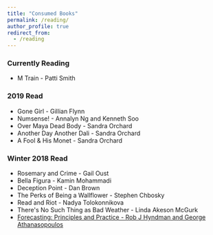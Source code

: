 ```yaml
---
title: "Consumed Books"
permalink: /reading/
author_profile: true
redirect_from:
  - /reading
---
```


### Currently Reading

* M Train - Patti Smith

### 2019 Read

* Gone Girl - Gillian Flynn
* Numsense! - Annalyn Ng and Kenneth Soo
* Over Maya Dead Body - Sandra Orchard
* Another Day Another Dali - Sandra Orchard
* A Fool & His Monet - Sandra Orchard

### Winter 2018 Read

* Rosemary and Crime - Gail Oust
* Bella Figura - Kamin Mohammadi
* Deception Point - Dan Brown
* The Perks of Being a Wallflower - Stephen Chbosky
* Read and Riot - Nadya Tolokonnikova
* There's No Such Thing as Bad Weather - Linda Akeson McGurk
* [Forecasting: Principles and Practice - Rob J Hyndman and George Athanasopoulos](https://otexts.org/fpp2/)

